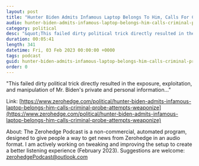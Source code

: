 ```yaml
---
layout: post
title: "Hunter Biden Admits Infamous Laptop Belongs To Him, Calls For Criminal Probe Into Attempts To 'Weaponize' Contents"
audio: hunter-biden-admits-infamous-laptop-belongs-him-calls-criminal-probe-attempts-weaponize-0
category: political
desc: "&quot;This failed dirty political trick directly resulted in the exposure, exploitation, and manipulation of Mr. Biden's private and personal information...&quot;"
duration: 00:05:41
length: 341
datetime: Fri, 03 Feb 2023 00:00:00 +0000
tags: podcast
guid: hunter-biden-admits-infamous-laptop-belongs-him-calls-criminal-probe-attempts-weaponize-0
order: 0
---
```

&quot;This failed dirty political trick directly resulted in the exposure, exploitation, and manipulation of Mr. Biden's private and personal information...&quot;

Link: [https://www.zerohedge.com/political/hunter-biden-admits-infamous-laptop-belongs-him-calls-criminal-probe-attempts-weaponize](https://www.zerohedge.com/political/hunter-biden-admits-infamous-laptop-belongs-him-calls-criminal-probe-attempts-weaponize)

About: The Zerohedge Podcast is a non-commercial, automated program, designed to give people a way to get news from Zerohedge in an audio format.  I am actively working on tweaking and improving the setup to create a better listening experience (February 2023).  Suggestions are welcome: [zerohedgePodcast@outlook.com](mailto:zerohedgePodcast@outlook.com)